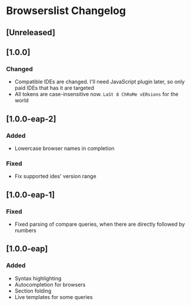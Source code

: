 <!-- Keep a Changelog guide -> https://keepachangelog.com -->

# Browserslist Changelog

## [Unreleased]

## [1.0.0]
### Changed
- Compatible IDEs are changed. I'll need JavaScript plugin later, so only paid IDEs that has it are targeted
- All tokens are case-insensitive now. `LaSt 8 ChRoMe vERsions` for the world

## [1.0.0-eap-2]
### Added
- Lowercase browser names in completion

### Fixed
- Fix supported ides' version range

## [1.0.0-eap-1]
### Fixed
- Fixed parsing of compare queries, when there are directly followed by numbers

## [1.0.0-eap]
### Added
- Syntax highlighting
- Autocompletion for browsers
- Section folding
- Live templates for some queries